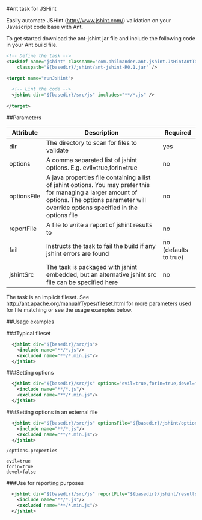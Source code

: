 #Ant task for JSHint

Easily automate JSHint (http://www.jshint.com/) validation on your Javascript code base with Ant.

To get started download the ant-jshint jar file and include the following code in your Ant build file.

```xml
<!-- Define the task -->
<taskdef name="jshint" classname="com.philmander.ant.jshint.JsHintAntTask" 
    classpath="${basedir}/jshint/ant-jshint-R0.1.jar" />

<target name="runJsHint">
  
  <!-- Lint the code -->
  <jshint dir="${basedir}/src/js" includes="**/*.js" />
    
</target>
```

##Parameters

Attribute   | Description | Required
----------- | ----------- | ------------------
dir         | The directory to scan for files to validate | yes
options     | A comma separated list of jshint options. E.g. evil=true,forin=true | no
optionsFile | A java properties file containing a list of jshint options. You may prefer this for managing a larger amount of options. The options parameter will override options specified in the options file | no
reportFile  | A file to write a report of jshint results to | no
fail        | Instructs the task to fail the build if any jshint errors are found | no (defaults to true)
jshintSrc   | The task is packaged with jshint embedded, but an alternative jshint src file can be specified here | no

The task is an implicit fileset. See http://ant.apache.org/manual/Types/fileset.html for more parameters used for file matching or see the usage examples below.

##Usage examples

###Typical fileset
```xml
  <jshint dir="${basedir}/src/js">
    <include name="**/*.js"/>
    <excluded name="**/*.min.js"/>
  </jshint>
```

###Setting options
```xml
  <jshint dir="${basedir}/src/js" options="evil=true,forin=true,devel=false">
    <include name="**/*.js"/>
    <excluded name="**/*.min.js"/>
  </jshint>
```

###Setting options in an external file
```xml
  <jshint dir="${basedir}/src/js" optionsFile="${basedir}/jshint/options.properties">
    <include name="**/*.js"/>
    <excluded name="**/*.min.js"/>
  </jshint>
```
`/options.properties`
```
evil=true
forin=true
devel=false
```

###Use for reporting purposes
```xml
  <jshint dir="${basedir}/src/js" reportFile="${basedir}/jshint/results.txt" fail="false">
    <include name="**/*.js"/>
    <excluded name="**/*.min.js"/>
  </jshint>
```